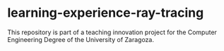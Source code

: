 # learning-experience-ray-tracing
This repository is part of a teaching innovation project for the Computer Engineering Degree of the University of Zaragoza. 
